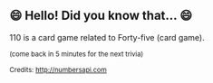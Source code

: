 ## :smile: Hello! Did you know that... :smile:
110 is a card game related to Forty-five (card game).

<sup>(come back in 5 minutes for the next trivia)</sup>


<sup>Credits: http://numbersapi.com</sup>
